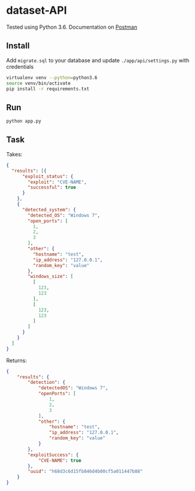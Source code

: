 # dataset-API

Tested using Python 3.6. Documentation on [Postman](https://documenter.getpostman.com/view/4309917/dataset-api/RW1hhFUc)

## Install

Add `migrate.sql` to your database and update `./app/api/settings.py` with credentials

```bash
virtualenv venv --python=python3.6
source venv/bin/activate
pip install -r requirements.txt
```

## Run

```bash
python app.py
```

## Task

Takes:

```json
{
  "results": [{
      "exploit_status": {
        "exploit": "CVE-NAME",
        "successful": true
      }
    },
    {
      "detected_system": {
        "detected_OS": "Windows 7",
        "open_ports": [
          1,
          2,
          3
        ],
        "other": {
          "hostname": "test",
          "ip_address": "127.0.0.1",
          "random_key": "value"
        },
        "windows_size": [
          [
            123,
            123
          ],
          [
            123,
            123
          ]
        ]
      }
    }
  ]
}
```

Returns:

```json
{
    "results": {
        "detection": {
            "detectedOS": "Windows 7",
            "openPorts": [
                1,
                2,
                3
            ],
            "other": {
                "hostname": "test",
                "ip_address": "127.0.0.1",
                "random_key": "value"
            }
        },
        "exploitSuccess": {
            "CVE-NAME": true
        },
        "uuid": "h68d3c6d15fb846d4b00cf5a011447b88"
    }
}
```
